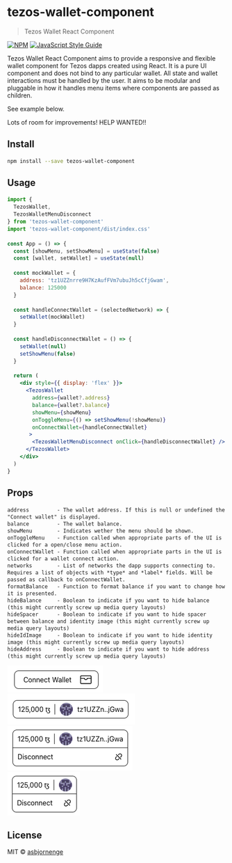 # tezos-wallet-component

> Tezos Wallet React Component

[![NPM](https://img.shields.io/npm/v/tezos-wallet-component.svg)](https://www.npmjs.com/package/tezos-wallet-component) [![JavaScript Style Guide](https://img.shields.io/badge/code_style-standard-brightgreen.svg)](https://standardjs.com)

Tezos Wallet React Component aims to provide a responsive and flexible wallet component for Tezos dapps created using React. It is a pure UI component and does not bind to any particular wallet. All state and wallet interactions must be handled by the user. It aims to be modular and pluggable in how it handles menu items where components are passed as children.

See example below.

Lots of room for improvements! HELP WANTED!!

## Install

```bash
npm install --save tezos-wallet-component
```

## Usage

```jsx
import { 
  TezosWallet,
  TezosWalletMenuDisconnect 
} from 'tezos-wallet-component'
import 'tezos-wallet-component/dist/index.css'

const App = () => {
  const [showMenu, setShowMenu] = useState(false)
  const [wallet, setWallet] = useState(null)

  const mockWallet = {
    address: 'tz1UZZnrre9H7KzAufFVm7ubuJh5cCfjGwam',
    balance: 125000
  }

  const handleConnectWallet = (selectedNetwork) => {
    setWallet(mockWallet)
  }

  const handleDisconnectWallet = () => {
    setWallet(null)
    setShowMenu(false)
  }

  return (
    <div style={{ display: 'flex' }}>
      <TezosWallet
        address={wallet?.address}
        balance={wallet?.balance}
        showMenu={showMenu}
        onToggleMenu={() => setShowMenu(!showMenu)}
        onConnectWallet={handleConnectWallet}
       >
        <TezosWalletMenuDisconnect onClick={handleDisconnectWallet} />
      </TezosWallet>
    </div>
  )
}
```

## Props

```
address         - The wallet address. If this is null or undefined the "Connect wallet" is displayed.
balance         - The wallet balance.
showMenu        - Indicates wether the menu should be shown.
onToggleMenu    - Function called when appropriate parts of the UI is clicked for a open/close menu action.
onConnectWallet - Function called when appropriate parts in the UI is clicked for a wallet connect action.
networks        - List of networks the dapp supports connecting to. Requires a list of objects with *type* and *label* fields. Will be passed as callback to onConnectWallet.
formatBalance   - Function to format balance if you want to change how it is presented.
hideBalance     - Boolean to indicate if you want to hide balance (this might currently screw up media query layouts)
hideSpacer      - Boolean to indicate if you want to hide spacer between balance and identity image (this might currently screw up media query layouts)
hideIdImage     - Boolean to indicate if you want to hide identity image (this might currently screw up media query layouts)
hideAddress     - Boolean to indicate if you want to hide address (this might currently screw up media query layouts)
```

![screenshot1](screenshots/NotConnected.png?raw=true "Screenshot1")  
![screenshot2](screenshots/Connected.png?raw=true "Screenshot2")  
![screenshot3](screenshots/WithMenu.png?raw=true "Screenshot3")  
![screenshot4](screenshots/ConnectedSmall.png?raw=true "Screenshot4")  

## License

MIT © [asbjornenge](https://github.com/asbjornenge)
